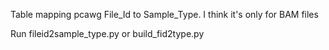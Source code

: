Table mapping pcawg File_Id to Sample_Type. I think it's only for BAM files

Run fileid2sample_type.py or build_fid2type.py